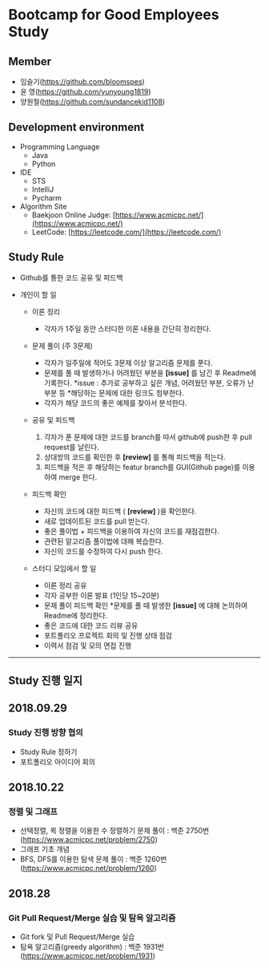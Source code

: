 # Bootcamp for Good Employees Study

## Member
 * 임슬기(https://github.com/bloomspes)
 * 윤 영(https://github.com/yunyoung1819)
 * 양원철(https://github.com/sundancekid1108)
 
 
 ## Development environment
 * Programming Language
     * Java
     * Python
 * IDE
      * STS
      * IntelliJ
      * Pycharm
 * Algorithm Site
      * Baekjoon Online Judge: [https://www.acmicpc.net/](https://www.acmicpc.net/)
      * LeetCode: [https://leetcode.com/](https://leetcode.com/)
 
 
 ## Study Rule
 * Github를 통한 코드 공유 및 피드백
    
 * 개인이 할 일
    * 이론 정리
      * 각자가 1주일 동안 스터디한 이론 내용을 간단히 정리한다.
    * 문제 풀이 (주 3문제)
      * 각자가 일주일에 적어도 3문제 이상 알고리즘 문제를 푼다.
      * 문제를 풀 때 발생하거나 어려웠던 부분을 **[issue]** 를 남긴 후 Readme에 기록한다.
        *issue : 추가로 공부하고 싶은 개념, 어려웠던 부분, 오류가 난 부분 등
        *해당하는 문제에 대한 링크도 첨부한다.
      * 각자가 해당 코드의 좋은 예제를 찾아서 분석한다.
   
    * 공유 및 피드백 
      1. 각자가 푼 문제에 대한 코드를 branch를 따서 github에 push한 후 pull request를 날린다.
      2. 상대방의 코드를 확인한 후 **[review]** 를 통해 피드백을 적는다.
      3. 피드백을 적은 후 해당하는 featur branch를 GUI(Github page)를 이용하여 merge 한다.
      
    * 피드백 확인
      * 자신의 코드에 대한 피드백 ( **[review]** )을 확인한다.
      * 새로 업데이트된 코드를 pull 받는다.
      * 좋은 풀이법 + 피드백을 이용하여 자신의 코드를 재점검한다.
      * 관련된 알고리즘 풀이법에 대해 복습한다.
      * 자신의 코드를 수정하여 다시 push 한다.
      
    * 스터디 모임에서 할 일
      * 이론 정리 공유
      * 각자 공부한 이론 발표 (1인당 15~20분)
      * 문제 풀이 피드백 확인
        *문제를 풀 때 발생한 **[issue]** 에 대해 논의하여 Readme에 정리한다.
      * 좋은 코드에 대한 코드 리뷰 공유
      * 포트폴리오 프로젝트 회의 및 진행 상태 점검
      * 이력서 점검 및 모의 면접 진행
      
 ---
 ## Study 진행 일지
 
 ## 2018.09.29
 ### Study 진행 방향 협의
 * Study Rule 정하기
 * 포트폴리오 아이디어 회의
 
 ## 2018.10.22
 ### 정렬 및 그래프 
 * 선택정렬, 퀵 정렬을 이용한 수 정렬하기 문제 풀이 : 백준 2750번 (https://www.acmicpc.net/problem/2750)
 * 그래프 기초 개념
 * BFS, DFS를 이용한 탐색 문제 풀이 : 백준 1260번 (https://www.acmicpc.net/problem/1260)
 
 ## 2018.28
 ### Git Pull Request/Merge 실습 및 탐욕 알고리즘
 * Git fork 및 Pull Request/Merge 실습
 * 탐욕 알고리즘(greedy algorithm) : 백준 1931번 (https://www.acmicpc.net/problem/1931)
 
      
 
